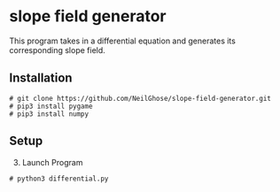 # slope field generator
This program takes in a differential equation and generates its corresponding slope field.

## Installation
```
# git clone https://github.com/NeilGhose/slope-field-generator.git
# pip3 install pygame
# pip3 install numpy
```

## Setup

3. Launch Program
```
# python3 differential.py
```
